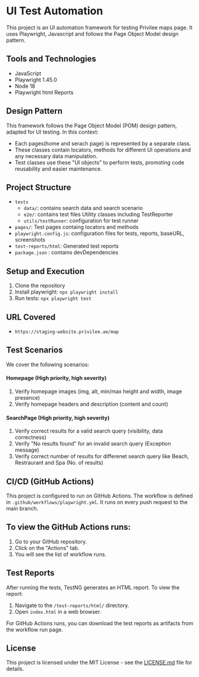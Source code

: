 # UI Test Automation
This project is an UI automation framework for testing Privilee maps page. It uses Playwright, Javascript and follows the Page Object Model design pattern.

## Tools and Technologies

- JavaScript
- Playwright 1.45.0
- Node 18
- Playwright html Reports

## Design Pattern

This framework follows the Page Object Model (POM) design pattern, adapted for UI testing. In this context:

- Each pages(home and serach page) is represented by a separate class.
- These classes contain locators, methods for different UI operations and any necessary data manipulation.
- Test classes use these "UI objects" to perform tests, promoting code reusability and easier maintenance.

## Project Structure

- `tests`
  - `data/`: contains search data and search scenario
  - `e2e/`: contains test files Utility classes including TestReporter
  - `utils/testRunner`: configuration for test runner
- `pages/`: Test pages containg locators and methods
- `playwright.config.js`: configuration files for tests, reports, baseURL, screenshots
- `test-reports/html`: Generated test reports
- `package.json` : contains devDependencies

## Setup and Execution

1. Clone the repository
2. Install playwright: `npx playwright install`
3. Run tests: `npx playwright test`


## URL Covered

- `https://staging-website.privilee.ae/map`

## Test Scenarios

We cover the following scenarios:

#### Homepage (High priority, high severity)
1. Verify homepage images (img, alt, min/max height and width, image presence)
2. Verify homepage headers and description (content and count)

#### SearchPage (High priority, high severity)
1. Verify correct results for a valid search query (visibility, data correctness)
2. Verify "No results found" for an invalid search query (Exception message)
3. Verify correct number of results for differenet search query like Beach, Restraurant and Spa (No. of results)


## CI/CD (GitHub Actions)

This project is configured to run on GitHub Actions. The workflow is defined in `.github/workflows/playwright.yml`. It runs on every push request to the main branch.


## To view the GitHub Actions runs:

1. Go to your GitHub repository.
2. Click on the "Actions" tab.
3. You will see the list of workflow runs.

## Test Reports

After running the tests, TestNG generates an HTML report. To view the report:

1. Navigate to the `/test-reports/html/` directory.
2. Open `index.html` in a web browser.

For GitHub Actions runs, you can download the test reports as artifacts from the workflow run page.


## License

This project is licensed under the MIT License - see the [LICENSE.md](LICENSE.md) file for details.
